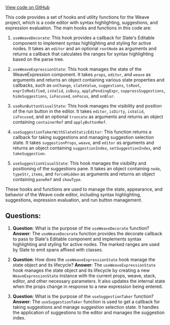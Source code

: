 [View code on GitHub](https://github.com/wandb/weave/weave-js/src/panel/WeaveExpression/hooks.ts)

This code provides a set of hooks and utility functions for the Weave project, which is a code editor with syntax highlighting, suggestions, and expression evaluation. The main hooks and functions in this code are:

1. `useWeaveDecorate`: This hook provides a callback for Slate's Editable component to implement syntax highlighting and styling for active nodes. It takes an `editor` and an optional `rootNode` as arguments and returns a callback that calculates the ranges for syntax highlighting based on the parse tree.

2. `useWeaveExpressionState`: This hook manages the state of the WeaveExpression component. It takes `props`, `editor`, and `weave` as arguments and returns an object containing various state properties and callbacks, such as `onChange`, `slateValue`, `suggestions`, `tsRoot`, `exprIsModified`, `isValid`, `isBusy`, `applyPendingExpr`, `suppressSuggestions`, `hideSuggestions`, `isFocused`, `onFocus`, and `onBlur`.

3. `useRunButtonVisualState`: This hook manages the visibility and position of the run button in the editor. It takes `editor`, `isDirty`, `isValid`, `isFocused`, and an optional `truncate` as arguments and returns an object containing `containerRef` and `applyButtonRef`.

4. `useSuggestionTakerWithSlateStaticEditor`: This function returns a callback for taking suggestions and managing suggestion selection state. It takes `suggestionProps`, `weave`, and `editor` as arguments and returns an object containing `suggestionIndex`, `setSuggestionIndex`, and `takeSuggestion`.

5. `useSuggestionVisualState`: This hook manages the visibility and positioning of the suggestions pane. It takes an object containing `node`, `typeStr`, `items`, and `forceHidden` as arguments and returns an object containing `paneRef` and `showType`.

These hooks and functions are used to manage the state, appearance, and behavior of the Weave code editor, including syntax highlighting, suggestions, expression evaluation, and run button management.
## Questions: 
 1. **Question**: What is the purpose of the `useWeaveDecorate` function?
   **Answer**: The `useWeaveDecorate` function provides the decorate callback to pass to Slate's Editable component and implements syntax highlighting and styling for active nodes. The marked ranges are used by Slate to emit spans affixed with classes.

2. **Question**: How does the `useWeaveExpressionState` hook manage the state object and its lifecycle?
   **Answer**: The `useWeaveExpressionState` hook manages the state object and its lifecycle by creating a new `WeaveExpressionState` instance with the current props, weave, stack, editor, and other necessary parameters. It also updates the internal state when the props change in response to a new expression being entered.

3. **Question**: What is the purpose of the `useSuggestionTaker` function?
   **Answer**: The `useSuggestionTaker` function is used to get a callback for taking suggestions and manage suggestion selection state. It handles the application of suggestions to the editor and manages the suggestion index.